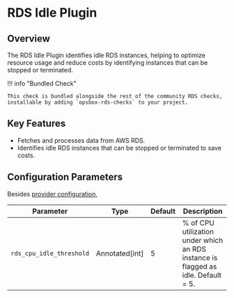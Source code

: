 # RDS Idle Plugin

## Overview

The RDS Idle Plugin identifies idle RDS instances, helping to optimize resource usage and reduce costs by identifying instances that can be stopped or terminated.

!!! info "Bundled Check"

    This check is bundled alongside the rest of the community RDS checks, installable by adding `opsbox-rds-checks` to your project.

## Key Features

- Fetches and processes data from AWS RDS.
- Identifies idle RDS instances that can be stopped or terminated to save costs.

## Configuration Parameters

Besides [provider configuration](./rds_provider/rds_provider.md#fields),

| Parameter                  | Type           | Default | Description                                                                 |
|----------------------------|----------------|---------|-----------------------------------------------------------------------------|
| `rds_cpu_idle_threshold`   | Annotated[int] | 5       | % of CPU utilization under which an RDS instance is flagged as idle. Default = 5. |

